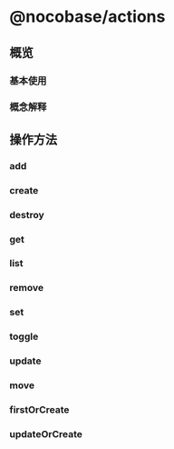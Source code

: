 # @nocobase/actions

## 概览

### 基本使用

### 概念解释

## 操作方法

### add
### create
### destroy
### get
### list
### remove
### set
### toggle
### update
### move
### firstOrCreate
### updateOrCreate


